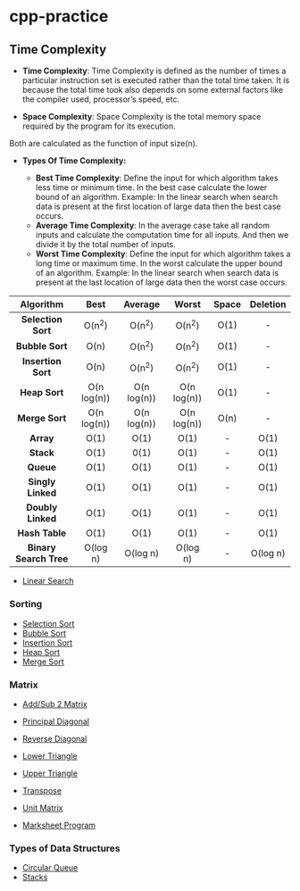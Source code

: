 # cpp-practice

## Time Complexity

- **Time Complexity**: Time Complexity is defined as the number of times a particular instruction set is executed rather than the total time taken. It is because the total time took also depends on some external factors like the compiler used, processor’s speed, etc.

- **Space Complexity**: Space Complexity is the total memory space required by the program for its execution.

Both are calculated as the function of input size(n).

- **Types Of Time Complexity:**

  - **Best Time Complexity**: Define the input for which algorithm takes less time or minimum time. In the best case calculate the lower bound of an algorithm. Example: In the linear search when search data is present at the first location of large data then the best case occurs.
  - **Average Time Complexity**: In the average case take all random inputs and calculate the computation time for all inputs. And then we divide it by the total number of inputs.
  - **Worst Time Complexity**: Define the input for which algorithm takes a long time or maximum time. In the worst calculate the upper bound of an algorithm. Example: In the linear search when search data is present at the last location of large data then the worst case occurs.

| Algorithm | Best | Average | Worst | Space | Deletion |
| :--: | :--: | :--: | :--: | :--: | :--: |
| **Selection Sort** | O(n<sup>2</sup>) | O(n<sup>2</sup>) | O(n<sup>2</sup>) | O(1) | - |
| **Bubble Sort** | O(n) | O(n<sup>2</sup>) | O(n<sup>2</sup>) | O(1) | - |
| **Insertion Sort** | O(n) | O(n<sup>2</sup>) | O(n<sup>2</sup>) | O(1) | - |
| **Heap Sort** | O(n log(n)) | O(n log(n)) | O(n log(n)) | O(1) | - |
| **Merge Sort** | O(n log(n)) | O(n log(n)) | O(n log(n)) | O(n) | - |
| **Array** | O(1) | O(1) | O(1) | - | O(1) |
| **Stack** | O(1) | 0(1) | O(1) | - | O(1) |
| **Queue** | O(1) | O(1) | O(1) | - | O(1) |
| **Singly Linked** | O(1) | O(1) | O(1) | - | O(1) |
| **Doubly Linked** | O(1) | O(1) | O(1) | - | O(1) |
| **Hash Table** | O(1) | O(1) | O(1) | - | O(1) |
| **Binary Search Tree** | O(log n) | O(log n) | O(log n) | - | O(log n) |

- [Linear Search](https://github.com/Reubzz/cpp-practice/blob/8333ff5fa3034f4555d6368e98d1282f53dbbdfd/DSA%20Programs/Q1.cpp#L98)

### Sorting

- [Selection Sort](https://github.com/Reubzz/cpp-practice/blob/8333ff5fa3034f4555d6368e98d1282f53dbbdfd/DSA%20Programs/Q1.cpp#L158)
- [Bubble Sort](https://github.com/Reubzz/cpp-practice/blob/8333ff5fa3034f4555d6368e98d1282f53dbbdfd/DSA%20Programs/Q1.cpp#L177)
- [Insertion Sort](https://github.com/Reubzz/cpp-practice/blob/8333ff5fa3034f4555d6368e98d1282f53dbbdfd/DSA%20Programs/Q1.cpp#L195)
- [Heap Sort](./Heap%20Sort.cpp)
- [Merge Sort](./Merge%20sort.cpp)

### Matrix

- [Add/Sub 2 Matrix](./DSA%20Programs/Q2-7.cpp)
- [Principal Diagonal](https://github.com/Reubzz/cpp-practice/blob/c51726198ef8b9fc0a74543cb83a9b90abd8043e/DSA%20Programs/Q2.cpp#L42)
- [Reverse Diagonal](https://github.com/Reubzz/cpp-practice/blob/c51726198ef8b9fc0a74543cb83a9b90abd8043e/DSA%20Programs/Q2.cpp#L77)
- [Lower Triangle](https://github.com/Reubzz/cpp-practice/blob/c51726198ef8b9fc0a74543cb83a9b90abd8043e/DSA%20Programs/Q2.cpp#L53)
- [Upper Triangle](https://github.com/Reubzz/cpp-practice/blob/c51726198ef8b9fc0a74543cb83a9b90abd8043e/DSA%20Programs/Q2.cpp#L65)
- [Transpose](https://github.com/Reubzz/cpp-practice/blob/c51726198ef8b9fc0a74543cb83a9b90abd8043e/DSA%20Programs/Q2.cpp#L93)
- [Unit Matrix](https://github.com/Reubzz/cpp-practice/blob/c51726198ef8b9fc0a74543cb83a9b90abd8043e/DSA%20Programs/Q2.cpp#L104)

- [Marksheet Program](./DSA%20Programs/Q3.cpp)

### Types of Data Structures

- [Circular Queue](./QUEUE.CPP)
- [Stacks](./stack.cpp)
